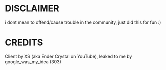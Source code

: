 # DISCLAIMER
i dont mean to offend/cause trouble in the community, just did this for fun :)

# CREDITS
Client by XS (aka Ender Crystal on YouTube), leaked to me by google_was_my_idea (303)

